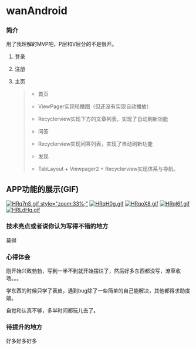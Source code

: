 # wanAndroid

### 简介

用了我理解的MVP吧，P层和V层分的不是很开。

1. 登录

2. 注册

3. 主页

   >- 首页
   >  - ViewPager实现轮播图（但还没有实现自动播放）
   >  - Recyclerview实现下方的文章列表，实现了自动刷新功能
   >
   >- 问答
   >  - Recyclerview实现问答列表，实现了自动刷新功能
   >- 发现
   >  - TabLayout + Viewpager2  + Recyclerview实现体系与导航。 

## APP功能的展示(GIF)

[![HRq7nS.gif  style="zoom:33%;"](https://s4.ax1x.com/2022/02/15/HRq7nS.gif)](https://imgtu.com/i/HRq7nS)
[![HRqH0g.gif](https://s4.ax1x.com/2022/02/15/HRqH0g.gif)](https://imgtu.com/i/HRqH0g)
[![HRqoX8.gif](https://s4.ax1x.com/2022/02/15/HRqoX8.gif)](https://imgtu.com/i/HRqoX8)
[![HRqI6f.gif](https://s4.ax1x.com/2022/02/15/HRqI6f.gif)](https://imgtu.com/i/HRqI6f)
[![HRLdHg.gif](https://s4.ax1x.com/2022/02/15/HRLdHg.gif)](https://imgtu.com/i/HRLdHg)

### 技术亮点或者说你认为写得不错的地方

莫得

### 心得体会

刚开始兴致勃勃，写到一半不到就开始摆烂了，然后好多东西都没写，潦草收场。。。

学东西的时候只学了表皮，遇到bug除了一些简单的自己能解决，其他都得求助度娘。

自觉和认真不够，多半时间都玩儿去了。

### 待提升的地方

好多好多好多
